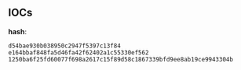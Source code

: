 
## IOCs

__hash__:

```text
d54bae930b038950c2947f5397c13f84
e164bbaf848fa5d46fa42f62402a1c55330ef562
1250ba6f25fd60077f698a2617c15f89d58c1867339bfd9ee8ab19ce9943304b
```